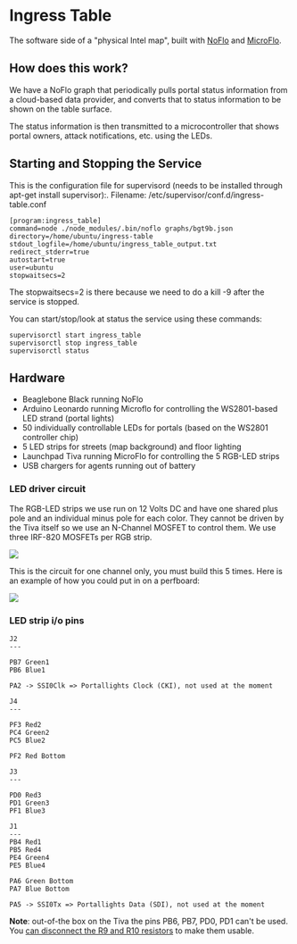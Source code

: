 Ingress Table
=============

The software side of a "physical Intel map", built with [NoFlo](http://noflojs.org) and [MicroFlo](http://microflo.org).

## How does this work?

We have a NoFlo graph that periodically pulls portal status information from a cloud-based data provider, and converts that to status information to be shown on the table surface.

The status information is then transmitted to a microcontroller that shows portal owners, attack notifications, etc. using the LEDs.

## Starting and Stopping the Service

This is the configuration file for supervisord (needs to be installed through apt-get install supervisor):. Filename: /etc/supervisor/conf.d/ingress-table.conf

    [program:ingress_table]
    command=node ./node_modules/.bin/noflo graphs/bgt9b.json
    directory=/home/ubuntu/ingress-table
    stdout_logfile=/home/ubuntu/ingress_table_output.txt
    redirect_stderr=true
    autostart=true
    user=ubuntu
    stopwaitsecs=2

The stopwaitsecs=2 is there because we need to do a kill -9 after the service is stopped.

You can start/stop/look at status the service using these commands:

    supervisorctl start ingress_table
    supervisorctl stop ingress_table
    supervisorctl status



## Hardware

* Beaglebone Black running NoFlo
* Arduino Leonardo running Microflo for controlling the WS2801-based LED strand (portal lights)
* 50 individually controllable LEDs for portals (based on the WS2801 controller chip)
* 5 LED strips for streets (map background) and floor lighting
* Launchpad Tiva running MicroFlo for controlling the 5 RGB-LED strips
* USB chargers for agents running out of battery

### LED driver circuit

The RGB-LED strips we use run on 12 Volts DC and have one shared plus pole and an individual
minus pole for each color. They cannot be driven by the Tiva itself so we use an N-Channel MOSFET
to control them. We use three IRF-820 MOSFETs per RGB strip.
  
![](https://raw.githubusercontent.com/c-base/ingress-table/master/RGB-Channel%20Schematic.png)

This is the circuit for one channel only, you must build this 5 times. Here is an example of how you could
put in on a perfboard:

![](https://github.com/c-base/ingress-table/blob/8ff081f4ea03c158d300b17b2abb8601b72aa9ce/RGB-Channel%20Breadboard-Example.png?raw=true)


### LED strip i/o pins


```
J2
---

PB7 Green1
PB6 Blue1

PA2 -> SSI0Clk => Portallights Clock (CKI), not used at the moment

J4
---

PF3 Red2
PC4 Green2
PC5 Blue2

PF2 Red Bottom

J3
---

PD0 Red3
PD1 Green3
PF1 Blue3

J1
---
PB4 Red1
PB5 Red4
PE4 Green4
PE5 Blue4

PA6 Green Bottom
PA7 Blue Bottom

PA5 -> SSI0Tx => Portallights Data (SDI), not used at the moment
```

**Note**: out-of-the box on the Tiva the pins PB6, PB7, PD0, PD1 can't be used. You [can disconnect the R9 and R10 resistors](http://e2e.ti.com/support/microcontrollers/tiva_arm/f/908/t/290329.aspx) to make them usable.

